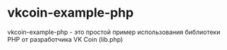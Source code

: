 # vkcoin-example-php
vkcoin-example-php - это простой пример использования библиотеки PHP от разработчика VK Coin (lib.php)
